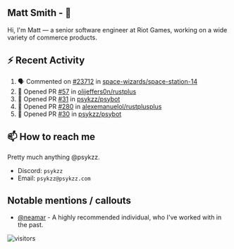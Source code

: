 <!--
[![PsyKzz's github stats](https://github-readme-stats.vercel.app/api?username=psykzz&show_icons=true)](https://github.com/anuraghazra/github-readme-stats)
-->

## Matt Smith - 👋
Hi, I'm Matt — a senior software engineer at Riot Games, working on a wide variety of commerce products.

## ⚡ Recent Activity

<!--START_SECTION:activity-->
1. 🗣 Commented on [#23712](https://github.com/space-wizards/space-station-14/issues/23712) in [space-wizards/space-station-14](https://github.com/space-wizards/space-station-14)
2. 💪 Opened PR [#57](https://github.com/olijeffers0n/rustplus/pull/57) in [olijeffers0n/rustplus](https://github.com/olijeffers0n/rustplus)
3. 💪 Opened PR [#31](https://github.com/psykzz/psybot/pull/31) in [psykzz/psybot](https://github.com/psykzz/psybot)
4. 💪 Opened PR [#280](https://github.com/alexemanuelol/rustplusplus/pull/280) in [alexemanuelol/rustplusplus](https://github.com/alexemanuelol/rustplusplus)
5. 💪 Opened PR [#30](https://github.com/psykzz/psybot/pull/30) in [psykzz/psybot](https://github.com/psykzz/psybot)
<!--END_SECTION:activity-->


## 📫 How to reach me

Pretty much anything @psykzz.

- Discord: `psykzz`
- Email: `psykzz@psykzz.com`


## Notable mentions / callouts

 - [@neamar](https://github.com/neamar) - A highly recommended individual, who I've worked with in the past.


![visitors](https://visitor-badge.glitch.me/badge?page_id=psykzz/psykzz)


